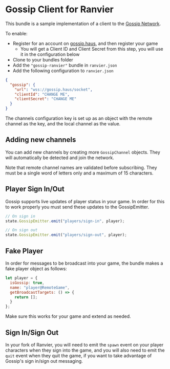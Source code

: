 # Gossip Client for Ranvier

This bundle is a sample implementation of a client to the [Gossip Network][gossip].

To enable:

- Register for an account on [gossip.haus][gossip], and then register your game
  - You will get a Client ID and Client Secret from this step, you will use it in the configuration below
- Clone to your bundles folder
- Add the `"gossip-ranvier"` bundle in `ranvier.json`
- Add the following configuration to `ranvier.json`

```json
{
  "gossip": {
    "url": "wss://gossip.haus/socket",
    "clientId": "CHANGE ME",
    "clientSecret": "CHANGE ME"
  }
}
```

The channels configuration key is set up as an object with the remote channel as the key, and the local channel as the value.

## Adding new channels

You can add new channels by creating more `GossipChannel` objects. They will automatically be detected and join the network.

Note that remote channel names are validated before subscribing. They must be a single word of letters only and a maximum of 15 characters.

## Player Sign In/Out

Gossip supports live updates of player status in your game. In order for this to work properly you must send these updates to the GossipEmitter.

```javascript
// On sign in
state.GossipEmitter.emit("players/sign-in", player);

// On sign out
state.GossipEmitter.emit("players/sign-out", player);
```

## Fake Player

In order for messages to be broadcast into your game, the bundle makes a fake player object as follows:

```javascript
let player = {
  isGossip: true,
  name: "player@RemoteGame",
  getBroadcastTargets: () => {
    return [];
  }
};
```

Make sure this works for your game and extend as needed.

## Sign In/Sign Out

In your fork of Ranvier, you will need to emit the `spawn` event on your player characters when they sign into the game, and you will also need to emit the `quit` event when they quit the game, if you want to take advantage of Gossip's sign in/sign out messaging.

[gossip]: https://gossip.haus/
